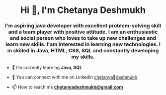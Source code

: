 

<!--
**ChetanyaDeshmukh/ChetanyaDeshmukh** is a ✨ _special_ ✨ repository because its `README.md` (this file) appears on your GitHub profile.

Here are some ideas to get you started:

- 🔭 I’m currently working on ...
- 🌱 I’m currently learning ...
- 👯 I’m looking to collaborate on ...
- 🤔 I’m looking for help with ...
- 💬 Ask me about ...
- 📫 How to reach me: ...
- 😄 Pronouns: ...
- ⚡ Fun fact: ...
-->

<h1 align="center">Hi 👋, I'm Chetanya Deshmukh</h1>

<h3 align="center">I'm aspiring java developer with excellent problem-solving skill and a team player with positive attitude. I am an enthusiastic and social person who loves to take up new challenges and learn new skills. I'am interested in learning new technologies. I m skilled in Java, HTML, CSS, SQL and constantly developing my skills.</h3>


- 🌱 I’m currently learning **Java, SQL**

<!-- - 👨‍💻 All of my projects are  -->

- 📝 You can connect with me on Linkedin [chetanyadeshmukh](https://www.linkedin.com/in/chetanyadeshmukh-420b1b17)


- 📫 How to reach me **chetanyadeshmukh@gmail.com**


